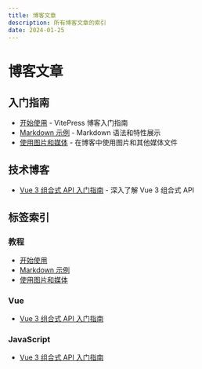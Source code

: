 ```yaml
---
title: 博客文章
description: 所有博客文章的索引
date: 2024-01-25
---
```


# 博客文章

## 入门指南
- [开始使用](./getting-started.md) - VitePress 博客入门指南
- [Markdown 示例](./markdown-examples.md) - Markdown 语法和特性展示
- [使用图片和媒体](./using-images.md) - 在博客中使用图片和其他媒体文件

## 技术博客
- [Vue 3 组合式 API 入门指南](./vue3-composition-api.md) - 深入了解 Vue 3 组合式 API

## 标签索引

### 教程
- [开始使用](./getting-started.md)
- [Markdown 示例](./markdown-examples.md)
- [使用图片和媒体](./using-images.md)

### Vue
- [Vue 3 组合式 API 入门指南](./vue3-composition-api.md)

### JavaScript
- [Vue 3 组合式 API 入门指南](./vue3-composition-api.md)
